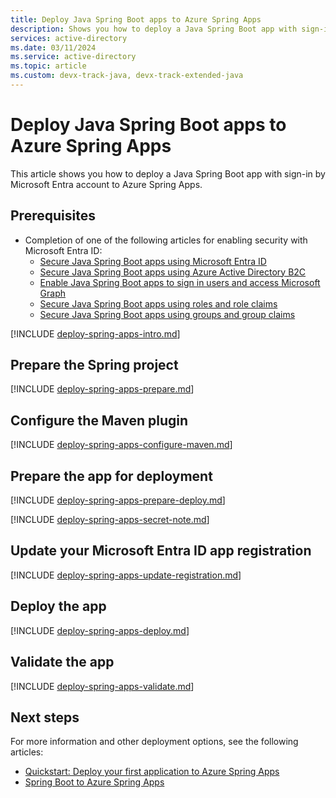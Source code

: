 ```yaml
---
title: Deploy Java Spring Boot apps to Azure Spring Apps
description: Shows you how to deploy a Java Spring Boot app with sign-in by Microsoft Entra account to Azure Spring Apps.
services: active-directory
ms.date: 03/11/2024
ms.service: active-directory
ms.topic: article
ms.custom: devx-track-java, devx-track-extended-java
---
```


# Deploy Java Spring Boot apps to Azure Spring Apps

This article shows you how to deploy a Java Spring Boot app with sign-in by Microsoft Entra account to Azure Spring Apps.

## Prerequisites

- Completion of one of the following articles for enabling security with Microsoft Entra ID:
  - [Secure Java Spring Boot apps using Microsoft Entra ID](enable-spring-boot-webapp-authentication-entra-id.md)
  - [Secure Java Spring Boot apps using Azure Active Directory B2C](enable-spring-boot-webapp-authentication-azure-ad-b2c.md)
  - [Enable Java Spring Boot apps to sign in users and access Microsoft Graph](enable-spring-boot-webapp-authorization-entra-id.md)
  - [Secure Java Spring Boot apps using roles and role claims   ](enable-spring-boot-webapp-authorization-role-entra-id.md)
  - [Secure Java Spring Boot apps using groups and group claims](enable-spring-boot-webapp-authorization-group-entra-id.md)

[!INCLUDE [deploy-spring-apps-intro.md](includes/deploy-spring-apps-intro.md)]

## Prepare the Spring project

[!INCLUDE [deploy-spring-apps-prepare.md](includes/deploy-spring-apps-prepare.md)]

## Configure the Maven plugin

[!INCLUDE [deploy-spring-apps-configure-maven.md](includes/deploy-spring-apps-configure-maven.md)]

## Prepare the app for deployment

[!INCLUDE [deploy-spring-apps-prepare-deploy.md](includes/deploy-spring-apps-prepare-deploy.md)]

[!INCLUDE [deploy-spring-apps-secret-note.md](includes/deploy-spring-apps-secret-note.md)]

## Update your Microsoft Entra ID app registration

[!INCLUDE [deploy-spring-apps-update-registration.md](includes/deploy-spring-apps-update-registration.md)]

## Deploy the app

[!INCLUDE [deploy-spring-apps-deploy.md](includes/deploy-spring-apps-deploy.md)]

## Validate the app

[!INCLUDE [deploy-spring-apps-validate.md](includes/deploy-spring-apps-validate.md)]

## Next steps

For more information and other deployment options, see the following articles:

- [Quickstart: Deploy your first application to Azure Spring Apps](/azure/spring-apps/enterprise/quickstart?tabs=Azure-portal%2CAzure-portal-maven-plugin-ent%2CConsumption-workload&pivots=sc-enterprise)
- [Spring Boot to Azure Spring Apps](../migration/migrate-spring-boot-to-azure-spring-apps.md)
